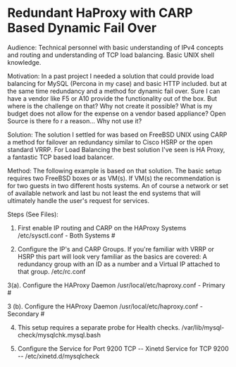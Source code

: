 # Redundant HaProxy with CARP Based Dynamic Fail Over

Audience: Technical personnel with basic understanding of IPv4 concepts and routing and understanding of TCP load balancing. Basic UNIX shell knowledge.

Motivation: In a past project I needed a solution that could provide load balancing for MySQL (Percona in my case) and basic HTTP included. but at the same time redundancy and a method for dynamic fail over. Sure I can have a vendor like F5 or A10 provide the functionality out of the box. But where is the challenge on that? Why not create it possible? What is my budget does not allow for the expense on a vendor based appliance?
Open Source is there fo r a reason... Why not use it?

Solution: The solution I settled for was based on FreeBSD UNIX using CARP a method for failover an redundancy similar to Cisco HSRP or the open standard VRRP. For Load Balancing the best solution I've seen is HA Proxy, a fantastic TCP based load balancer.

Method: The following example is based on that solution. The basic setup requires two FreeBSD boxes or as VM(s). If VM(s) the recommendation is for two guests in two different hosts systems. An of course a network or set of available network and last bu not least the end systems that will ultimately handle the user's request for services.

Steps (See Files):
1. First enable IP routing and CARP on the HAProxy Systems
/etc/sysctl.conf - Both Systems #

2. Configure the IP's and CARP Groups. If you're familiar with VRRP or HSRP this part will 
look very familiar as the basics are covered: 
A redundancy group with an ID as a number and a Virtual IP attached to that group.
/etc/rc.conf

3(a). Configure the HAProxy Daemon
/usr/local/etc/haproxy.conf - Primary #

3 (b). Configure the HAProxy Daemon
/usr/local/etc/haproxy.conf - Secondary #

4. This setup requires a separate probe for Health checks.
/var/lib/mysql-check/mysqlchk.mysql.bash

5. Configure the Service for Port 9200 TCP
 -- Xinetd Service for TCP 9200 -- 
/etc/xinetd.d/mysqlcheck
